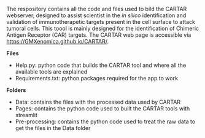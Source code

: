 The respository contains all the code and files used to bild the CARTAR webserver, designed to assist scientist in the _in silico_ identification and validation of immunotherapetic targets present in the cell surface to attack tumoral cells. This toool is mainly designed for the identification of Chimeric Antigen Receptor (CAR) targets. The CARTAR web page is accessible via https://GMXenomica.github.io/CARTAR/.

**Files**
- Help.py: python code that builds the CARTAR tool and where all the available tools are explained
- Requirements.txt: python packages required for the app to work

**Folders**
- Data: contains the files with the processed data used by CARTAR
- Pages: contains the python code used to built the CARTAR tools with streamlit
- Pre-processing: contains the python code used to treat the raw data to get the files in the Data folder
